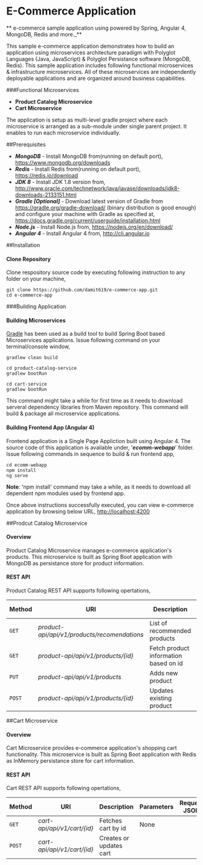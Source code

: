 # E-Commerce Application
** e-commerce sample application using powered by Spring, Angular 4, MongoDB, Redis and more._**

This sample e-commerce application demonstrates how to build an application using microservices architecture paradigm with Polyglot Languages (Java, JavaScript) & Polyglot Persistance software (MongoDB, Redis). This sample application includes following functional microservices & infrastructure microservices. All of these microservices are independently deployable applications and are organized around business capabilities.

###Functional Microservices
* **Product Catalog Microservice**
* **Cart Microservice**

The application is setup as multi-level gradle project where each microservice is arranged as a sub-module under single parent project. It enables to run each microservice individually.

##Prerequisites
* **_MongoDB_** - Install MongoDB from(running on default port), https://www.mongodb.org/downloads
* **_Redis_** - Install Redis from(running on default port), https://redis.io/download
* **_JDK 8_** - Install JDK 1.8 version from, http://www.oracle.com/technetwork/java/javase/downloads/jdk8-downloads-2133151.html
* **_Gradle [Optional]_** - Download latest version of Gradle from https://gradle.org/gradle-download/ (binary distribution is good enough) and configure your machine with Gradle as specified at, https://docs.gradle.org/current/userguide/installation.html
* **_Node.js_** - Install Node.js from, https://nodejs.org/en/download/
* **_Angular 4_** - Install Angular 4 from, http://cli.angular.io

##Installation
#### Clone Repository
Clone respository source code by executing following instruction to any folder on your machine,
```
git clone https://github.com/damit619/e-commerce-app.git
cd e-commerce-app
```
###Building Application
#### Building Microservices
[Gradle](https://gradle.org/getting-started-gradle/) has been used as a build tool to build Spring Boot based Microservices applications. Issue following command on your terminal/console window,
```
gradlew clean build

cd product-catalog-service
gradlew bootRun

cd cart-service
gradlew bootRun
```
This command might take a while for first time as it needs to download serveral dependency libraries from Maven repository. This command will build & package all microservice applications.

#### Building Frontend App (Angular 4)
Frontend application is a Single Page Appliction built using Angular 4. The source code of this application is available under, '**_ecomm-webapp_**' folder. 
Issue following commands in sequence to build & run frontend app,
```
cd ecomm-webapp
npm install
ng serve
```
**Note**: 'npm install' command may take a while, as it needs to download all dependent npm modules used by frontend app.

Once above instructions successfully executed, you can view e-commerce application by browsing below URL,
[http://localhost:4200](http://localhost:4200)

##Prodcut Catalog Microservice
#### Overview
Product Catalog Microservice manages e-commerce application's products. This microservice is built as Spring Boot application with MongoDB as persistance store for product information.

#### REST API
Product Catalog REST API supports following opertations,

Method | URI | Description | Parameters | Request JSON | Response JSON
--- | --- | --- | --- | --- | ---
`GET` | *product-api/api/v1/products/recomendations* | List of recommended products | None |
`GET` | *product-api/api/v1/products/{id}* | Fetch product information based on id | None |
`PUT` | *product-api/api/v1/products* | Adds new product |
`POST` | *product-api/api/v1/products/{id}* | Updates existing product

##Cart Microservice
#### Overview
Cart Microservice provides e-commerce application's shopping cart functionality. This microservice is built as Spring Boot application with Redis as InMemory persistance store for cart information.

#### REST API
Cart REST API supports following opertations,

Method | URI | Description | Parameters | Request JSON | Response JSON
--- | --- | --- | --- | --- | ---
`GET` | *cart-api/api/v1/cart/{id}* | Fetches cart by id | None
`POST` | *cart-api/api/v1/cart/{id}* | Creates or updates cart

